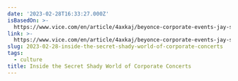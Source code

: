 ```yaml
---
date: '2023-02-28T16:33:27.000Z'
isBasedOn: >-
  https://www.vice.com/en/article/4axkaj/beyonce-corporate-events-jay-siegan-booking-entertainment?utm_source=pocket-newtab
link: >-
  https://www.vice.com/en/article/4axkaj/beyonce-corporate-events-jay-siegan-booking-entertainment?utm_source=pocket-newtab
slug: 2023-02-28-inside-the-secret-shady-world-of-corporate-concerts
tags:
  - culture
title: Inside the Secret Shady World of Corporate Concerts
---
```


